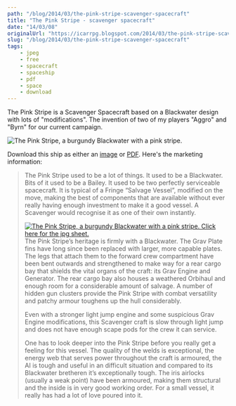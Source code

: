 ```yaml
---
path: "/blog/2014/03/the-pink-stripe-scavenger-spacecraft"
title: "The Pink Stripe - scavenger spacecraft"
date: "14/03/08"
originalUrl: "https://icarrpg.blogspot.com/2014/03/the-pink-stripe-scavenger-spacecraft.html"
slug: "/blog/2014/03/the-pink-stripe-scavenger-spacecraft"
tags:
    - jpeg
    - free
    - spacecraft
    - spaceship
    - pdf
    - space
    - download
---
```

The Pink Stripe is a Scavenger Spacecraft based on a Blackwater design with lots of "modifications". The invention of two of my players "Aggro" and "Byrn" for our current campaign.  

![The Pink Stripe, a burgundy Blackwater with a pink stripe.](http://4.bp.blogspot.com/-yjJ_EXIkJXQ/UxuJT6GzUaI/AAAAAAAALSk/g_I8_fvd64c/s1600/pinkstripe.jpg)  

Download this ship as either an [image](https://drive.google.com/file/d/0B2ThEbOVGt78RnhVZFV1MmxRY28/edit?usp=sharing) or [PDF](https://drive.google.com/file/d/0B2ThEbOVGt78Q1Atd3ZkR0JhQXc/edit?usp=sharing). Here's the marketing information: 

> The Pink Stripe used to be a lot of things. It used to be a Blackwater. Bits of it used to be a Bailey. It used to be two perfectly serviceable spacecraft. It is typical of a Fringe “Salvage Vessel”, modified on the move, making the best of components that are available without ever really having enough investment to make it a good vessel. A Scavenger would recognise it as one of their own instantly.
> 
> [![The Pink Stripe, a burgundy Blackwater with a pink stripe. Click here for the jpg sheet.](http://1.bp.blogspot.com/-k6yid0sU3i0/UxuJTxIAObI/AAAAAAAALSg/Njb4bMed56s/s1600/pinkstripesheetmini.jpg)](https://drive.google.com/file/d/0B2ThEbOVGt78RnhVZFV1MmxRY28/edit?usp=sharing)The Pink Stripe’s heritage is firmly with a Blackwater. The Grav Plate fins have long since been replaced with larger, more capable plates. The legs that attach them to the forward crew compartment have been bent outwards and strengthened to make way for a rear cargo bay that shields the vital organs of the craft: its Grav Engine and Generator. The rear cargo bay also houses a weathered Orbihaul and enough room for a considerable amount of salvage. A number of hidden gun clusters provide the Pink Stripe with combat versatility and patchy armour toughens up the hull considerably.
> 
> Even with a stronger light jump engine and some suspicious Grav Engine modifications, this Scavenger craft is slow through light jump and does not have enough scape pods for the crew it can service.
> 
> One has to look deeper into the Pink Stripe before you really get a feeling for this vessel. The quality of the welds is exceptional, the energy web that serves power throughout the craft is armoured, the AI is tough and useful in an difficult situation and compared to its Blackwater bretheren it’s exceptionally tough. The iris airlocks (usually a weak point) have been armoured, making them structural and the inside is in very good working order. For a small vessel, it really has had a lot of love poured into it.

  